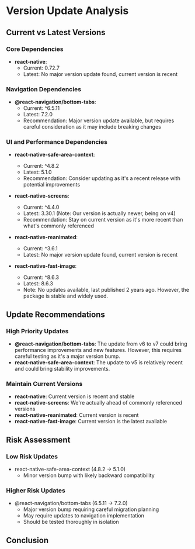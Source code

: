 # Version Update Analysis

## Current vs Latest Versions

### Core Dependencies
- **react-native**: 
  - Current: 0.72.7
  - Latest: No major version update found, current version is recent

### Navigation Dependencies
- **@react-navigation/bottom-tabs**:
  - Current: ^6.5.11
  - Latest: 7.2.0
  - Recommendation: Major version update available, but requires careful consideration as it may include breaking changes

### UI and Performance Dependencies
- **react-native-safe-area-context**:
  - Current: ^4.8.2
  - Latest: 5.1.0
  - Recommendation: Consider updating as it's a recent release with potential improvements

- **react-native-screens**:
  - Current: ^4.4.0
  - Latest: 3.30.1 (Note: Our version is actually newer, being on v4)
  - Recommendation: Stay on current version as it's more recent than what's commonly referenced

- **react-native-reanimated**:
  - Current: ^3.6.1
  - Latest: No major version update found, current version is recent

- **react-native-fast-image**:
  - Current: ^8.6.3
  - Latest: 8.6.3
  - Note: No updates available, last published 2 years ago. However, the package is stable and widely used.

## Update Recommendations

### High Priority Updates
- **@react-navigation/bottom-tabs**: The update from v6 to v7 could bring performance improvements and new features. However, this requires careful testing as it's a major version bump.
- **react-native-safe-area-context**: The update to v5 is relatively recent and could bring stability improvements.

### Maintain Current Versions
- **react-native**: Current version is recent and stable
- **react-native-screens**: We're actually ahead of commonly referenced versions
- **react-native-reanimated**: Current version is recent
- **react-native-fast-image**: Current version is the latest available

## Risk Assessment

### Low Risk Updates
- react-native-safe-area-context (4.8.2 → 5.1.0)
  - Minor version bump with likely backward compatibility

### Higher Risk Updates
- @react-navigation/bottom-tabs (6.5.11 → 7.2.0)
  - Major version bump requiring careful migration planning
  - May require updates to navigation implementation
  - Should be tested thoroughly in isolation

## Conclusion
